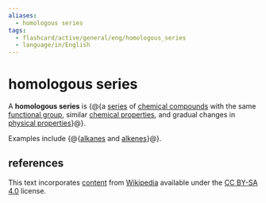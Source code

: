```yaml
---
aliases:
  - homologous series
tags:
  - flashcard/active/general/eng/homologous_series
  - language/in/English
---
```


# homologous series

A __homologous series__ is {@{a [series](sequence.md) of [chemical compounds](chemical%20compound.md) with the same [functional group](functional%20group.md), similar [chemical properties](chemical%20property.md), and gradual changes in [physical properties](physical%20property.md)}@}. <!--SR:!2026-11-06,503,230-->

Examples include {@{[alkanes](alkane.md) and [alkenes](alkene.md)}@}. <!--SR:!2028-03-10,1404,350-->

## references

This text incorporates [content](https://en.wikipedia.org/wiki/homologous_series) from [Wikipedia](Wikipedia.md) available under the [CC BY-SA 4.0](https://creativecommons.org/licenses/by-sa/4.0/) license.
